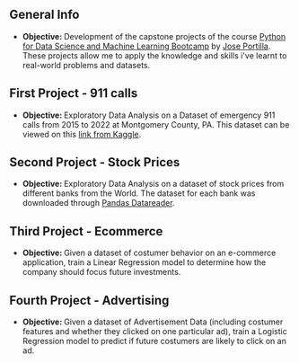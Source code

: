 ## General Info

- <b> Objective: </b> Development of the capstone projects of the course [Python for Data Science and Machine Learning Bootcamp](https://www.udemy.com/course/python-for-data-science-and-machine-learning-bootcamp) by [Jose Portilla](https://www.linkedin.com/in/jmportilla). These projects allow me to apply the knowledge and skills i've learnt to real-world problems and datasets.

## First Project - 911 calls
- <b> Objective: </b>Exploratory Data Analysis on a Dataset of emergency 911 calls from 2015 to 2022 at Montgomery County, PA. This dataset can be viewed on this [link from Kaggle](https://www.kaggle.com/datasets/mchirico/montcoalert).

## Second Project - Stock Prices
- <b> Objective: </b>Exploratory Data Analysis on a dataset of stock prices from different banks from the World. The dataset for each bank was downloaded through [Pandas Datareader](https://pandas-datareader.readthedocs.io/en/latest/remote_data.html).

## Third Project - Ecommerce
- <b> Objective: </b>Given a dataset of costumer behavior on an e-commerce application, train a Linear Regression model to determine how the company should focus future investments.

## Fourth Project - Advertising
- <b> Objective: </b>Given a dataset of Advertisement Data (including costumer features and whether they clicked on one particular ad), train a Logistic Regression model to predict if future costumers are likely to click on an ad.